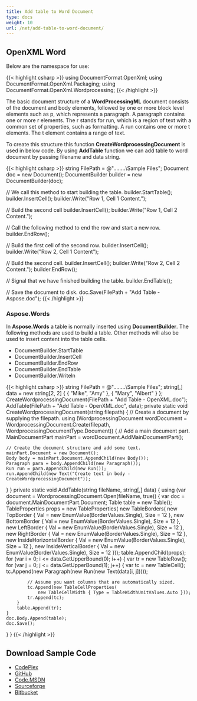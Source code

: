 ```yaml
---
title: Add table to Word Document
type: docs
weight: 10
url: /net/add-table-to-word-document/
---
```


## OpenXML Word

Below are the namespace for use:

{{< highlight csharp >}}
using DocumentFormat.OpenXml;
using DocumentFormat.OpenXml.Packaging;
using DocumentFormat.OpenXml.Wordprocessing;
{{< /highlight >}}

The basic document structure of a **WordProcessingML** document consists of the document and body elements, followed by one or more block level elements such as p, which represents a paragraph. A paragraph contains one or more r elements. The r stands for run, which is a region of text with a common set of properties, such as formatting. A run contains one or more t elements. The t element contains a range of text.

To create this structure this function **CreateWordprocessingDocument** is used in below code. By using **AddTable** function we can add table to word document by passing filename and data string.

{{< highlight csharp >}}
string FilePath = @"..\..\..\..\Sample Files\";
Document doc = new Document();
DocumentBuilder builder = new DocumentBuilder(doc);

// We call this method to start building the table.
builder.StartTable();
builder.InsertCell();
builder.Write("Row 1, Cell 1 Content.");

// Build the second cell
builder.InsertCell();
builder.Write("Row 1, Cell 2 Content.");

// Call the following method to end the row and start a new row.
builder.EndRow();

// Build the first cell of the second row.
builder.InsertCell();
builder.Write("Row 2, Cell 1 Content");

// Build the second cell.
builder.InsertCell();
builder.Write("Row 2, Cell 2 Content.");
builder.EndRow();

// Signal that we have finished building the table.
builder.EndTable();

// Save the document to disk.
doc.Save(FilePath + "Add Table - Aspose.doc");
{{< /highlight >}}

### Aspose.Words

In **Aspose.Words** a table is normally inserted using **DocumentBuilder**. The following methods are used to build a table. Other methods will also be used to insert content into the table cells.

- DocumentBuilder.StartTable
- DocumentBuilder.InsertCell
- DocumentBuilder.EndRow
- DocumentBuilder.EndTable
- DocumentBuilder.Writeln

{{< highlight csharp >}}
string FilePath = @"..\..\..\..\Sample Files\";
string[,] data = new string[2, 2] { { "Mike", "Amy" }, { "Mary", "Albert" } };
CreateWordprocessingDocument(FilePath + "Add Table - OpenXML.doc");
AddTable(FilePath + "Add Table - OpenXML.doc", data);
private static void CreateWordprocessingDocument(string filepath)
{
// Create a document by supplying the filepath. 
using (WordprocessingDocument wordDocument =
    WordprocessingDocument.Create(filepath, WordprocessingDocumentType.Document))
{
    // Add a main document part. 
    MainDocumentPart mainPart = wordDocument.AddMainDocumentPart();

    // Create the document structure and add some text.
    mainPart.Document = new Document();
    Body body = mainPart.Document.AppendChild(new Body());
    Paragraph para = body.AppendChild(new Paragraph());
    Run run = para.AppendChild(new Run());
    run.AppendChild(new Text("Create text in body - CreateWordprocessingDocument"));
}
}
private static void AddTable(string fileName, string[,] data)
{
using (var document = WordprocessingDocument.Open(fileName, true))
{
    var doc = document.MainDocumentPart.Document;
    Table table = new Table();
    TableProperties props = new TableProperties(
        new TableBorders(
        new TopBorder
        {
            Val = new EnumValue<BorderValues>(BorderValues.Single),
            Size = 12
        },
        new BottomBorder
        {
            Val = new EnumValue<BorderValues>(BorderValues.Single),
            Size = 12
        },
        new LeftBorder
        {
            Val = new EnumValue<BorderValues>(BorderValues.Single),
            Size = 12
        },
        new RightBorder
        {
            Val = new EnumValue<BorderValues>(BorderValues.Single),
            Size = 12
        },
        new InsideHorizontalBorder
        {
            Val = new EnumValue<BorderValues>(BorderValues.Single),
            Size = 12
        },
        new InsideVerticalBorder
        {
            Val = new EnumValue<BorderValues>(BorderValues.Single),
            Size = 12
        }));
    table.AppendChild<TableProperties>(props);
    for (var i = 0; i <= data.GetUpperBound(0); i++)
    {
        var tr = new TableRow();
        for (var j = 0; j <= data.GetUpperBound(1); j++)
        {
            var tc = new TableCell();
            tc.Append(new Paragraph(new Run(new Text(data[i, j]))));

            // Assume you want columns that are automatically sized.
            tc.Append(new TableCellProperties(
                new TableCellWidth { Type = TableWidthUnitValues.Auto }));
            tr.Append(tc);
        }
        table.Append(tr);
    }
    doc.Body.Append(table);
    doc.Save();
}
}
{{< /highlight >}}

## Download Sample Code

- [CodePlex](https://asposewordsopenxml.codeplex.com/releases/view/620544)
- [GitHub](https://github.com/aspose-words/Aspose.Words-for-.NET/releases/tag/AsposeWordsVsOpenXMLv1.2)
- [Code.MSDN](https://code.msdn.microsoft.com/Code-Comparison-of-Common-4ffff4d7#content)
- [Sourceforge](https://sourceforge.net/projects/asposeopenxml/files/Aspose.Words%20Vs%20OpenXML/Add%20table%20to%20Word%20Document%20\(Aspose.Words\).zip/download)
- [Bitbucket](https://bitbucket.org/asposemarketplace/aspose-for-openxml/downloads/Add%20table%20to%20Word%20Document%20\(Aspose.Words\).zip)
